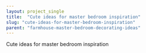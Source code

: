 ```yaml
---
layout: project_single
title:  "Cute ideas for master bedroom inspiration"
slug: "cute-ideas-for-master-bedroom-inspiration"
parent: "farmhouse-master-bedroom-decorating-ideas"
---
```

Cute ideas for master bedroom inspiration
